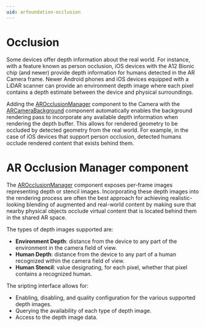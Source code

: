 ```yaml
---
uid: arfoundation-occlusion
---
```

# Occlusion

Some devices offer depth information about the real world. For instance, with a feature known as person occlusion, iOS devices with the A12 Bionic chip (and newer) provide depth information for humans detected in the AR Camera frame. Newer Android phones and iOS devices equipped with a LiDAR scanner can provide an environment depth image where each pixel contains a depth estimate between the device and physical surroundings.

Adding the [AROcclusionManager](xref:UnityEngine.XR.ARFoundation.AROcclusionManager) component to the Camera with the [ARCameraBackground](xref:UnityEngine.XR.ARFoundation.ARCameraBackground) component automatically enables the background rendering pass to incorporate any available depth information when rendering the depth buffer. This allows for rendered geometry to be occluded by detected geometry from the real world. For example, in the case of iOS devices that support person occlusion, detected humans occlude rendered content that exists behind them.

# AR Occlusion Manager component

The [AROcclusionManager](xref:UnityEngine.XR.ARFoundation.AROcclusionManager) component exposes per-frame images representing depth or stencil images. Incorporating these depth images into the rendering process are often the best approach for achieving realistic-looking blending of augmented and real-world content by making sure that nearby physical objects occlude virtual content that is located behind them in the shared AR space.

The types of depth images supported are:
- **Environment Depth**: distance from the device to any part of the environment in the camera field of view.
- **Human Depth**: distance from the device to any part of a human recognized within the camera field of view.
- **Human Stencil**: value designating, for each pixel, whether that pixel contains a recognized human.

The sripting interface allows for:
- Enabling, disabling, and quality configuration for the various supported depth images.
- Querying the availability of each type of depth image.
- Access to the depth image data.
